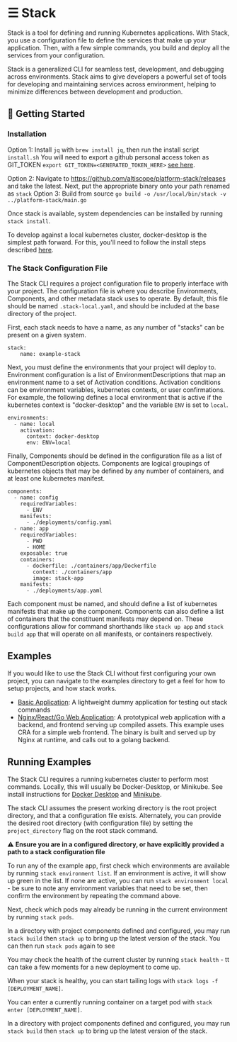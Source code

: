 
# ☰ Stack

Stack is a tool for defining and running Kubernetes applications. 
With Stack, you use a configuration file to define the services that make up your application. 
Then, with a few simple commands, you build and deploy all the services from your configuration. 

Stack is a generalized CLI for seamless test, development, and debugging across environments.
Stack aims to give developers a powerful set of tools for developing and maintaining services across environment, 
helping to minimize differences between development and production.


## 🚀 Getting Started

### Installation

Option 1: Install `jq` with `brew install jq`, then run the install script `install.sh`
You will need to export a github personal access token as GIT_TOKEN `export GIT_TOKEN=<GENERATED_TOKEN_HERE>` [see here](https://help.github.com/en/github/authenticating-to-github/creating-a-personal-access-token-for-the-command-line).

Option 2: Navigate to https://github.com/altiscope/platform-stack/releases and take the latest.
Next, put the appropriate binary onto your path renamed as `stack`
Option 3: Build from source `go build -o /usr/local/bin/stack -v ../platform-stack/main.go`

Once stack is available, system dependencies can be installed by running `stack install`.  

To develop against a local kubernetes cluster, docker-desktop is the simplest path forward.
For this, you'll need to follow the install steps described [here](https://docs.docker.com/docker-for-mac/install/).

### The Stack Configuration File

The Stack CLI requires a project configuration file to properly interface with your project.
The configuration file is where you describe Environments, Components, and other metadata stack uses to operate.
By default, this file should be named `.stack-local.yaml`, and should be included at the base directory of the project.

First, each stack needs to have a name, as any number of "stacks" can be present on a given system.

    stack:
        name: example-stack

Next, you must define the environments that your project will deploy to. Environment configuration is a list of EnvironmentDescriptions
that map an environment name to a set of Activation conditions. Activation conditions can be environment variables, kubernetes contexts, or user confirmations.
For example, the following defines a local environment that is active if the kubernetes context is "docker-desktop" and the
variable `ENV` is set to `local`.

    environments:
      - name: local
        activation:
          context: docker-desktop
          env: ENV=local            

Finally, Components should be defined in the configuration file as a list of ComponentDescription objects. 
Components are logical groupings of kubernetes objects that may be defined by any number of containers, and at least one kubernetes manifest.

    components:
      - name: config
        requiredVariables:
          - ENV
        manifests:
          - ./deployments/config.yaml
      - name: app                                       
        requiredVariables:
          - PWD
          - HOME
        exposable: true
        containers:
          - dockerfile: ./containers/app/Dockerfile
            context: ./containers/app
            image: stack-app
        manifests:
          - ./deployments/app.yaml
          
Each component must be named, and should define a list of kubernetes manifests that make up the component.
Components can also define a list of containers that the constituent manifests may depend on. These configurations
allow for command shorthands like `stack up app` and `stack build app` that will operate on all manifests, or containers respectively.

## Examples

If you would like to use the Stack CLI without first configuring your own project, you can navigate to the examples 
directory to get a feel for how to setup projects, and how stack works.

- [Basic Application](./examples/basic/README.md): A lightweight dummy application for testing out stack commands 
- [Nginx/React/Go Web Application](./examples/react-app/README.md): A prototypical web application with a backend, and
frontend serving up compiled assets. This example uses CRA for a simple web frontend. The binary is built and served up by Nginx at runtime,
and calls out to a golang backend.

## Running Examples

The Stack CLI requires a running kubernetes cluster to perform most commands. Locally, this will usually be Docker-Desktop, or Minikube.
See install instructions for [Docker Desktop](https://docs.docker.com/docker-for-mac/#kubernetes#kubernetes) and 
[Minikube](https://kubernetes.io/docs/setup/learning-environment/minikube/).

The stack CLI assumes the present working directory is the root project directory, and that a configuration file 
exists. Alternately, you can provide the desired root directory (with configuration file) by setting the `project_directory` flag on the root stack command.

⚠ **Ensure you are in a configured directory, or have explicitly provided a path to a stack configuration file** 
 
To run any of the example app, first check which environments are available by running `stack environment list`.
If an environment is active, it will show up green in the list. If none are active, you can run `stack environment local` - 
be sure to note any environment variables that need to be set, then confirm the environment by repeating the command above. 

Next, check which pods may already be running in the current environment by running `stack pods`.

In a directory with project components defined and configured, you may run `stack build` then `stack up` to bring up the
latest version of the stack. You can then run `stack pods` again to see

You may check the health of the current cluster by running `stack health` - tt can take a few moments for a new deployment
to come up.  

When your stack is healthy, you can start tailing logs with `stack logs -f [DEPLOYMENT_NAME]`.

You can enter a currently running container on a target pod with `stack enter [DEPLOYMENT_NAME]`.


In a directory with project components defined and configured, you may run `stack build` then `stack up` to bring up the
latest version of the stack.